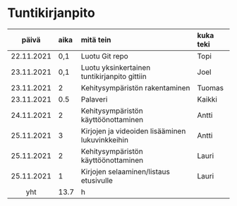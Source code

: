 # Tuntikirjanpito

|   päivä    | aika | mitä tein                                           | kuka teki |
| :--------: | :--- | :-------------------------------------------------- | :-------- |
| 22.11.2021 | 0,1  | Luotu Git repo                                      | Topi      |
| 23.11.2021 | 0,1  | Luotu yksinkertainen tuntikirjanpito gittiin        | Joel      |
| 23.11.2021 | 2    | Kehitysympäristön rakentaminen                      | Tuomas    |
| 23.11.2021 | 0.5  | Palaveri                                            | Kaikki    |
| 24.11.2021 | 2    | Kehitysympäristön käyttöönottaminen                 | Antti     |
| 25.11.2021 | 3    | Kirjojen ja videoiden lisääminen lukuvinkkeihin     | Antti     |
| 25.11.2021 | 2    | Kehitysympäristön käyttöönottaminen                 | Lauri     |
| 25.11.2021 | 1    | Kirjojen selaaminen/listaus etusivulle              | Lauri     | 
|    yht     | 13.7  | h                                                   |
